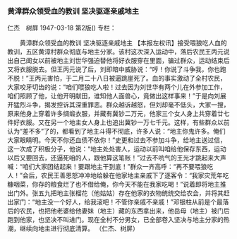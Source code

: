 ### 黄漳群众领受血的教训  坚决驱逐亲戚地主
仁杰　树屏
1947-03-18
第2版()
专栏：

　　黄漳群众领受血的教训
    坚决驱逐亲戚地主
    【本报左权讯】接受喂狼吃人血的教训，五区黄漳村群众彻底与地主分家。该村这次深入运动中，落后农民王丙元说出自己闺女以前被地主刘世华强迫替他将好衣服穿在里面，骗过群众，运动结束后又将衣服脱去。但王丙元说了后，刘即暗中威胁说：“哼！你说了斗争我，你也跑不脱！”王丙元害怕，于二月二十八日被逼跳崖死了。血的事实激动了全村农民，大家咬牙切齿的说：“咱们喂狼吃人啦！过去因为刘世华有两个儿在外参加工作，咱们照顾了他，让他开明献田，谁知他人面兽心，竟做出这样事来！”于是向刘展开猛烈斗争，揭发控诉其深重罪恶。群众越诉越怒，但刘却毫不低头，大家一搜，原来他身上穿着许多绸缎衣服，并藏有冀钞二万元，他家三个女人身上共穿着廿七件好衣服。又在另一个地主女人身上也追出冀钞一万七千元。这样，有些群众以前认为“差不多”了的，都看到了地主斗得不彻底，许多人说：“地主你鬼许多。俺们大家眼睛明。今天不你还血债不依你！”史更和过去不参加斗争，给地主送过信，这一次成了积极分子，他说：“地主处处害人，运动以前叫咱给他保存东西，运动以后又要回去，还逼死咱的人，跟他算这笔账！”过去不吭气的王光才跳起来大声喊：“咱们大家团结起来！要跟地主干到底！”群众一齐高呼：“再不要喂狼吃人！”会后，农民王善恩怒冲冲地给躲在他家地主亲戚下了逐客令：“我家灾荒年吃糠咽菜，你存的粮食烂了也不借给俺，你今天不能在我家吃喝！”说着即将地主推出门外。张五九把地主张榴花（他姑姑）存在他家的衣物统统交给农会，并将其赶出家门：“地主没一个好人，给我滚吧！不管你亲戚不亲戚！”邓银柱从前是个最落后的农民，也把他老婆给他妻妹（地主）藏的东西拿出来，他岳母（地主）被门后跑到他家，也坚决不叫进门。现在全村不分男女，已全部卷入坚决与地主分家的热潮，继续向地主进行彻底清算。
            （仁杰、树屏）

